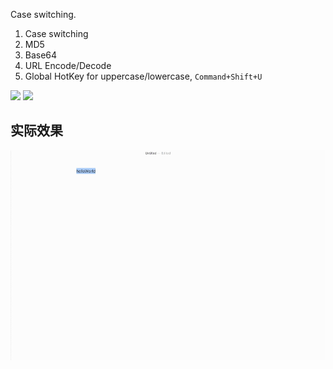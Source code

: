Case switching.

1. Case switching
2. MD5
3. Base64
4. URL Encode/Decode
5. Global HotKey for uppercase/lowercase, `Command+Shift+U`



![](https://img.shields.io/badge/version-v0.9-green?style=for-the-badge)
[![](https://img.shields.io/badge/download-click-blue?style=for-the-badge)](https://github.com/alanhe421/alfred-workflows/raw/master/string-manipulation/String%20Manipulation.alfredworkflow)




<!-- more -->


## 实际效果

![](./screenshot.gif)
